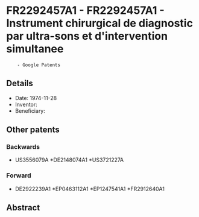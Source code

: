 # FR2292457A1 - FR2292457A1 - Instrument chirurgical de diagnostic par ultra-sons et d'intervention simultanee 
        - Google Patents

## Details

* Date: 1974-11-28
* Inventor: 
* Beneficiary: 
## Other patents

### Backwards
 * US3556079A
 *DE2148074A1
 *US3721227A
### Forward
 * DE2922239A1
 *EP0463112A1
 *EP1247541A1
 *FR2912640A1
## Abstract

